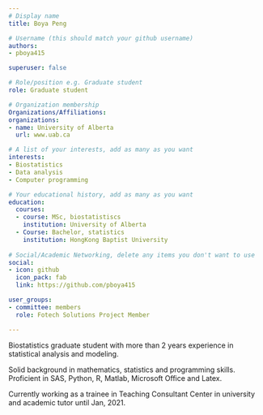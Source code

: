 ```yaml
---
# Display name
title: Boya Peng

# Username (this should match your github username)
authors:
- pboya415

superuser: false

# Role/position e.g. Graduate student
role: Graduate student

# Organization membership
Organizations/Affiliations:
organizations:
- name: University of Alberta
  url: www.uab.ca

# A list of your interests, add as many as you want
interests:
- Biostatistics
- Data analysis
- Computer programming

# Your educational history, add as many as you want
education:
  courses:
  - course: MSc, biostatistiscs
    institution: University of Alberta
  - Course: Bachelor, statistics
    institution: HongKong Baptist University
    
# Social/Academic Networking, delete any items you don't want to use
social:
- icon: github
  icon_pack: fab
  link: https://github.com/pboya415

user_groups:
- committee: members
  role: Fotech Solutions Project Member

---
```

<p>Biostatistics graduate student with more than 2 years experience in statistical analysis and modeling.</p>
<p>Solid background in mathematics, statistics and programming skills. Proficient in SAS, Python, R, Matlab, Microsoft Office and Latex.</p>
<p>Currently working as a trainee in Teaching Consultant Center in university and academic tutor until Jan, 2021.</p>
